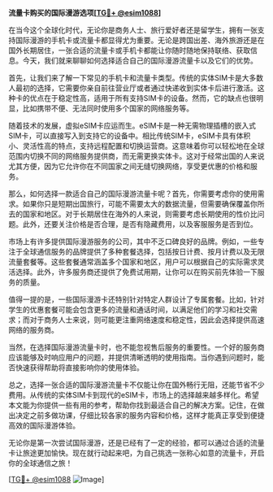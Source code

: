 **流量卡购买的国际漫游选项[[TG💪+ @esim1088](https://t.me/s/esim1088)]**

在当今这个全球化时代，无论你是商务人士、旅行爱好者还是留学生，拥有一张支持国际漫游的手机卡或流量卡都显得尤为重要。无论是跨国出差、海外旅游还是在国外长期居住，一张合适的流量卡或手机卡都能让你随时随地保持联络、获取信息。今天，我们就来聊聊如何选择适合自己的国际漫游流量卡以及它们的优势。

首先，让我们来了解一下常见的手机卡和流量卡类型。传统的实体SIM卡是大多数人最初的选择，它需要你亲自前往营业厅或者通过快递收到实体卡后进行激活。这种卡的优点在于稳定性高，适用于所有支持SIM卡的设备。然而，它的缺点也很明显，比如携带不便、无法同时使用多个国家的网络服务等。

随着技术的发展，虚拟eSIM卡应运而生。eSIM卡是一种无需物理插槽的嵌入式SIM卡，可以直接写入到支持它的设备中。相比传统SIM卡，eSIM卡具有体积小、灵活性高的特点，支持远程配置和切换运营商。这意味着你可以轻松地在全球范围内切换不同的网络服务提供商，而无需更换实体卡。这对于经常出国的人来说尤其方便，因为它允许你在不同国家之间无缝切换网络，享受更优惠的价格和服务。

那么，如何选择一款适合自己的国际漫游流量卡呢？首先，你需要考虑你的使用需求。如果你只是短期出国旅行，可能不需要太大的数据流量，但需要确保覆盖你所去的国家和地区。对于长期居住在海外的人来说，则需要考虑长期使用的性价比问题。此外，还要关注价格是否合理，是否有隐藏费用，以及客服服务是否到位。

市场上有许多提供国际漫游服务的公司，其中不乏口碑良好的品牌。例如，一些专注于全球通信服务的品牌提供了多种套餐选择，包括按日计费、按月计费以及无限流量套餐等。这些套餐通常涵盖多个国家和地区，用户可以根据自己的实际需求灵活选择。此外，许多服务商还提供了免费试用期，让你可以在购买前先体验一下服务的质量。

值得一提的是，一些国际漫游卡还特别针对特定人群设计了专属套餐。比如，针对学生的优惠套餐可能会包含更多的流量和通话时间，以满足他们的学习和社交需求；而对于商务人士来说，则可能更注重网络速度和稳定性，因此会选择提供高速网络的服务商。

当然，在选择国际漫游流量卡时，也不能忽视售后服务的重要性。一个好的服务商应该能够及时响应用户的问题，并提供清晰透明的使用指南。当你遇到问题时，能否快速获得帮助将直接影响你的使用体验。

总之，选择一张合适的国际漫游流量卡不仅能让你在国外畅行无阻，还能节省不少费用。从传统的实体SIM卡到现代的eSIM卡，市场上的选择越来越多样化。希望本文能为你提供一些有用的参考，帮助你找到最适合自己的解决方案。记住，在做出决定之前多做功课，仔细比较各家的服务内容和价格，这样才能真正享受到便捷高效的国际漫游体验。

无论你是第一次尝试国际漫游，还是已经有了一定的经验，都可以通过合适的流量卡让旅途更加愉快。现在就行动起来吧，为自己挑选一张称心如意的流量卡，开启你的全球通信之旅！

[[TG💪+ @esim1088](https://t.me/s/esim1088) ![Image](https://i.postimg.cc/4NQfJmqS/Snipaste-2025-05-13-00-14-12.png)]